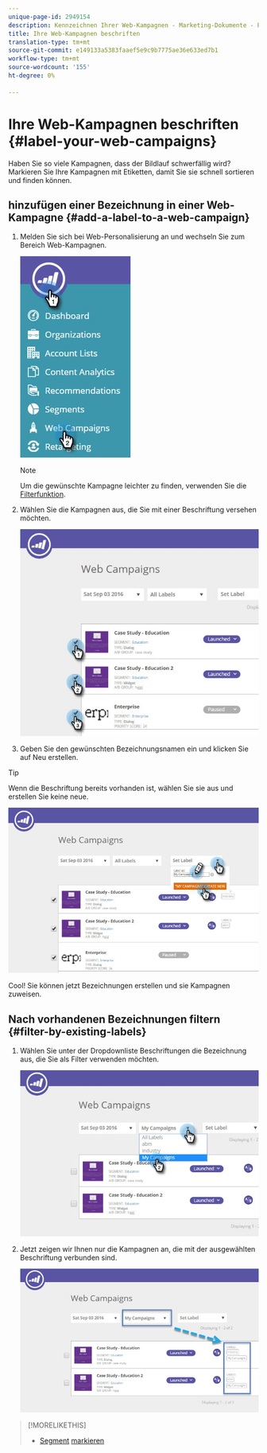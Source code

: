 ```yaml
---
unique-page-id: 2949154
description: Kennzeichnen Ihrer Web-Kampagnen - Marketing-Dokumente - Produktdokumentation
title: Ihre Web-Kampagnen beschriften
translation-type: tm+mt
source-git-commit: e149133a5383faaef5e9c9b7775ae36e633ed7b1
workflow-type: tm+mt
source-wordcount: '155'
ht-degree: 0%

---
```



# Ihre Web-Kampagnen beschriften {#label-your-web-campaigns}

Haben Sie so viele Kampagnen, dass der Bildlauf schwerfällig wird? Markieren Sie Ihre Kampagnen mit Etiketten, damit Sie sie schnell sortieren und finden können.

## hinzufügen einer Bezeichnung in einer Web-Kampagne {#add-a-label-to-a-web-campaign}

1. Melden Sie sich bei Web-Personalisierung an und wechseln Sie zum Bereich Web-Kampagnen.

   ![](assets/web-campaigns-hand.jpg)

   >[!NOTE]
   >
   >Um die gewünschte Kampagne leichter zu finden, verwenden Sie die [Filterfunktion](filter-web-campaigns.md).

1. Wählen Sie die Kampagnen aus, die Sie mit einer Beschriftung versehen möchten.

   ![](assets/web-campaigns-label.jpg)

1. Geben Sie den gewünschten Bezeichnungsnamen ein und klicken Sie auf Neu erstellen.

>[!TIP]
>
>Wenn die Beschriftung bereits vorhanden ist, wählen Sie sie aus und erstellen Sie keine neue.

![](assets/web-campaigns-set-label.jpg)

Cool! Sie können jetzt Bezeichnungen erstellen und sie Kampagnen zuweisen.

## Nach vorhandenen Bezeichnungen filtern {#filter-by-existing-labels}

1. Wählen Sie unter der Dropdownliste Beschriftungen die Bezeichnung aus, die Sie als Filter verwenden möchten.

   ![](assets/web-campaigns-my-campaigns-dropdown.jpg)

1. Jetzt zeigen wir Ihnen nur die Kampagnen an, die mit der ausgewählten Beschriftung verbunden sind.

   ![](assets/web-campaigns-label-showing.jpg)

>[!MORELIKETHIS]
>
>* [Segment](create-a-new-in-zone-web-campaign.md) [markieren](../../../product-docs/web-personalization/using-web-segments/label-your-segment.md)

>



